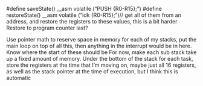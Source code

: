#define saveState() __asm volatile (“PUSH {R0-R15};”)
#define restoreState() __asm volatile (“idk {R0-R15};”)// get all of them from an address, and restore the registers to these values, this is a bit harder
Restore to program counter last?


Use pointer math to reserve space in memory for each of my stacks, put the main loop on top of all this, then anything in the interrupt would be in here. Know where the start of these should be
For now, make each sub stack take up a fixed amount of memory.
Under the bottom of the stack for each task, store the registers at the time that I’m moving on, maybe just all 16 registers, as well as the stack pointer at the time of execution, but I think this is automatic


